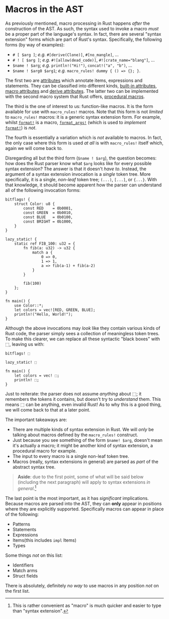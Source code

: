 # Macros in the AST

As previously mentioned, macro processing in Rust happens *after* the construction of the AST. As
such, the syntax used to invoke a macro *must* be a proper part of the language's syntax. In fact,
there are several "syntax extension" forms which are part of Rust's syntax. Specifically, the
following forms (by way of examples):

* `# [ $arg ]`; *e.g.* `#[derive(Clone)]`, `#[no_mangle]`, …
* `# ! [ $arg ]`; *e.g.* `#![allow(dead_code)]`, `#![crate_name="blang"]`, …
* `$name ! $arg`; *e.g.* `println!("Hi!")`, `concat!("a", "b")`, …
* `$name ! $arg0 $arg1`; *e.g.* `macro_rules! dummy { () => {}; }`.

The first two are [attributes] which annotate items, expressions and statements. They can be
classified into different kinds, [built-in attributes], [macro attributes] and [derive attributes].
The latter two can be implemented with the second macro system that Rust offers, [procedural macros].

The third is the one of interest to us: function-like macros. It is the form available for use with
`macro_rules!` macros. Note that this form is not *limited* to `macro_rules!` macros: it is a
generic syntax extension form. For example, whilst [`format!`] is a macro, [`format_args!`] (which
is used to *implement* [`format!`]) is *not*.

The fourth is essentially a variation which is *not* available to macros. In fact, the only case
where this form is used *at all* is with `macro_rules!` itself which, again we will come back to.

Disregarding all but the third form (`$name ! $arg`), the question becomes: how does the Rust parser
know what `$arg` looks like for every possible syntax extension? The answer is that it doesn't
*have to*. Instead, the argument of a syntax extension invocation is a *single* token tree. More
specifically, it is a single, *non-leaf* token tree; `(...)`, `[...]`, or `{...}`. With that
knowledge, it should become apparent how the parser can understand all of the following invocation
forms:

```rust,ignore
bitflags! {
    struct Color: u8 {
        const RED    = 0b0001,
        const GREEN  = 0b0010,
        const BLUE   = 0b0100,
        const BRIGHT = 0b1000,
    }
}

lazy_static! {
    static ref FIB_100: u32 = {
        fn fib(a: u32) -> u32 {
            match a {
                0 => 0,
                1 => 1,
                a => fib(a-1) + fib(a-2)
            }
        }

        fib(100)
    };
}

fn main() {
    use Color::*;
    let colors = vec![RED, GREEN, BLUE];
    println!("Hello, World!");
}
```

Although the above invocations may *look* like they contain various kinds of Rust code, the parser
simply sees a collection of meaningless token trees. To make this clearer, we can replace all these
syntactic "black boxes" with ⬚, leaving us with:

```text
bitflags! ⬚

lazy_static! ⬚

fn main() {
    let colors = vec! ⬚;
    println! ⬚;
}
```

Just to reiterate: the parser does not assume *anything* about ⬚; it remembers the tokens it
contains, but doesn't try to *understand* them. This means ⬚ can be anything, even invalid Rust! As
to why this is a good thing, we will come back to that at a later point.

The important takeaways are:

* There are multiple kinds of syntax extension in Rust. We will *only* be talking about macros
    defined by the `macro_rules!` construct.
* Just because you see something of the form `$name! $arg`, doesn't mean it's actually a macro; it
    might be another kind of syntax extension, a procedural macro for example.
* The input to every macro is a single non-leaf token tree.
* Macros (really, syntax extensions in general) are parsed as *part* of the abstract syntax tree.

> **Aside**: due to the first point, some of what will be said below (including the next paragraph)
will apply to syntax extensions *in general*.[^writer-is-lazy]

[^writer-is-lazy]: This is rather convenient as "macro" is much quicker and easier to type than
"syntax extension".

The last point is the most important, as it has *significant* implications. Because macros are
parsed into the AST, they can **only** appear in positions where they are explicitly supported.
Specifically macros can appear in place of the following:

* Patterns
* Statements
* Expressions
* Items(this includes `impl` Items)
* Types

Some things *not* on this list:

* Identifiers
* Match arms
* Struct fields

There is absolutely, definitely *no way* to use macros in any position *not* on the first list.

[attributes]: https://doc.rust-lang.org/reference/attributes.html
[built-in attributes]: https://doc.rust-lang.org/reference/attributes.html#built-in-attributes-index
[macro attributes]: https://doc.rust-lang.org/reference/procedural-macros.html#attribute-macros
[derive attributes]: https://doc.rust-lang.org/reference/procedural-macros.html#derive-macro-helper-attributes
[procedural macros]: https://doc.rust-lang.org/reference/procedural-macros.html
[`format!`]: https://doc.rust-lang.org/std/macro.format.html
[`format_args!`]: https://doc.rust-lang.org/std/macro.format_args.html

